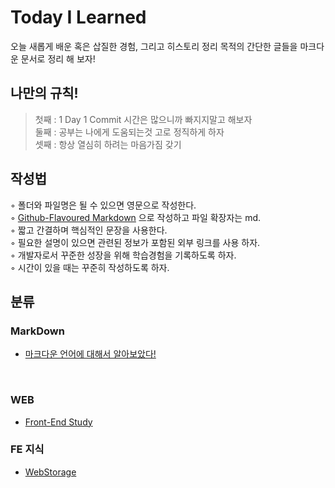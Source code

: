 # Today I Learned
오늘 새롭게 배운 혹은 삽질한 경험, 그리고 히스토리 정리 목적의 간단한 글들을 마크다운 문서로 정리 해 보자!  


## 나만의 규칙!
> 첫째 : 1 Day 1 Commit 시간은 많으니까 빠지지말고 해보자  
> 둘째 : 공부는 나에게 도움되는것 고로 정직하게 하자  
> 셋째 : 항상 열심히 하려는 마음가짐 갖기

## 작성법
◦ 폴더와 파일명은 될 수 있으면 영문으로 작성한다.  
◦ [Github-Flavoured Markdown](https://guides.github.com/features/mastering-markdown/) 으로 작성하고 파일 확장자는 md.  
◦ 짧고 간결하며 핵심적인 문장을 사용한다.  
◦ 필요한 설명이 있으면 관련된 정보가 포함된 외부 링크를 사용 하자.  
◦ 개발자로서 꾸준한 성장을 위해 학습경험을 기록하도록 하자.  
◦ 시간이 있을 때는 꾸준히 작성하도록 하자.

## 분류
### MarkDown
- [마크다운 언어에 대해서 알아보았다!](MarkDown/MDStudy.md)
<br>

### WEB
- [Front-End Study](Front-End-Study/Front-End.md)

### FE 지식
- [WebStorage](FE-knowledge/WebStorage.md)